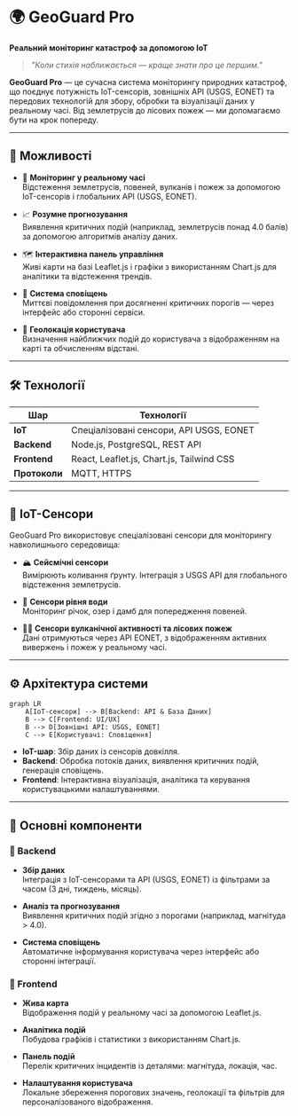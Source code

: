 # 🌍 GeoGuard Pro  
**Реальний моніторинг катастроф за допомогою IoT**

> _"Коли стихія наближається — краще знати про це першим."_

**GeoGuard Pro** — це сучасна система моніторингу природних катастроф, що поєднує потужність IoT-сенсорів, зовнішніх API (USGS, EONET) та передових технологій для збору, обробки та візуалізації даних у реальному часі. Від землетрусів до лісових пожеж — ми допомагаємо бути на крок попереду.

---

## 🚀 Можливості

- 🔴 **Моніторинг у реальному часі**  
  Відстеження землетрусів, повеней, вулканів і пожеж за допомогою IoT-сенсорів і глобальних API (USGS, EONET).

- 📈 **Розумне прогнозування**  
  Виявлення критичних подій (наприклад, землетрусів понад 4.0 балів) за допомогою алгоритмів аналізу даних.

- 🗺️ **Інтерактивна панель управління**  
  Живі карти на базі Leaflet.js і графіки з використанням Chart.js для аналітики та відстеження трендів.

- 🔔 **Система сповіщень**  
  Миттєві повідомлення при досягненні критичних порогів — через інтерфейс або сторонні сервіси.

- 📍 **Геолокація користувача**  
  Визначення найближчих подій до користувача з відображенням на карті та обчисленням відстані.

---

## 🛠 Технології

| Шар           | Технології                                     |
|---------------|-------------------------------------------------|
| **IoT**       | Спеціалізовані сенсори, API USGS, EONET         |
| **Backend**   | Node.js, PostgreSQL, REST API                   |
| **Frontend**  | React, Leaflet.js, Chart.js, Tailwind CSS       |
| **Протоколи** | MQTT, HTTPS                                     |

---

## 📡 IoT-Сенсори

GeoGuard Pro використовує спеціалізовані сенсори для моніторингу навколишнього середовища:

- 🏔️ **Сейсмічні сенсори**  
  Вимірюють коливання ґрунту. Інтеграція з USGS API для глобального відстеження землетрусів.

- 🌊 **Сенсори рівня води**  
  Моніторинг річок, озер і дамб для попередження повеней.

- 🌋🔥 **Сенсори вулканічної активності та лісових пожеж**  
  Дані отримуються через API EONET, з відображенням активних вивержень і пожеж у реальному часі.

---

## ⚙️ Архітектура системи

```mermaid
graph LR
    A[IoT-сенсори] --> B[Backend: API & База Даних]
    B --> C[Frontend: UI/UX]
    B --> D[Зовнішні API: USGS, EONET]
    C --> E[Користувачі: Сповіщення]
```

- **IoT-шар**: Збір даних із сенсорів довкілля.  
- **Backend**: Обробка потоків даних, виявлення критичних подій, генерація сповіщень.  
- **Frontend**: Інтерактивна візуалізація, аналітика та керування користувацькими налаштуваннями.

---

## 🎯 Основні компоненти

### 🔗 Backend

- **Збір даних**  
  Інтеграція з IoT-сенсорами та API (USGS, EONET) із фільтрами за часом (3 дні, тиждень, місяць).

- **Аналіз та прогнозування**  
  Виявлення критичних подій згідно з порогами (наприклад, магнітуда > 4.0).

- **Система сповіщень**  
  Автоматичне інформування користувача через інтерфейс або сторонні інтеграції.

### 🎨 Frontend

- **Жива карта**  
  Відображення подій у реальному часі за допомогою Leaflet.js.

- **Аналітика подій**  
  Побудова графіків і статистики з використанням Chart.js.

- **Панель подій**  
  Перелік критичних інцидентів із деталями: магнітуда, локація, час.

- **Налаштування користувача**  
  Локальне збереження порогових значень, геолокації та фільтрів для персоналізованого відображення.

